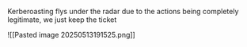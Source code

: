 Kerberoasting flys under the radar due to the actions being completely legitimate, we just keep the ticket

![[Pasted image 20250513191525.png]]